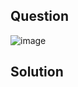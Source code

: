 ## Question

![image](https://github.com/user-attachments/assets/164a3294-723b-4b12-9a61-03f5d642eb2e)

## Solution
